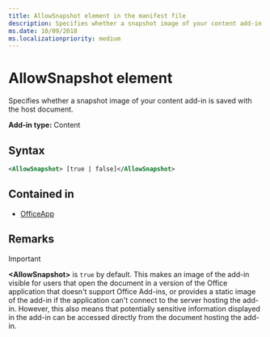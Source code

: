 ```yaml
---
title: AllowSnapshot element in the manifest file
description: Specifies whether a snapshot image of your content add-in is saved with the host document.
ms.date: 10/09/2018
ms.localizationpriority: medium
---
```


# AllowSnapshot element

Specifies whether a snapshot image of your content add-in is saved with the host document.

**Add-in type:** Content

## Syntax

```XML
<AllowSnapshot> [true | false]</AllowSnapshot>
```

## Contained in

- [OfficeApp](officeapp.md)

## Remarks

 > [!IMPORTANT]
 > **\<AllowSnapshot\>** is `true` by default. This makes an image of the add-in visible for users that open the document in a version of the Office application that doesn't support Office Add-ins, or provides a static image of the add-in if the application can't connect to the server hosting the add-in. However, this also means that potentially sensitive information displayed in the add-in can be accessed directly from the document hosting the add-in.
